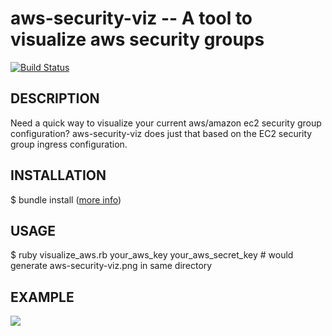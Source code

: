 aws-security-viz -- A tool to visualize aws security groups 
============================================================

[![Build Status](https://secure.travis-ci.org/anaynayak/aws-security-viz.png)](http://travis-ci.org/anaynayak/aws-security-viz)

## DESCRIPTION
  Need a quick way to visualize your current aws/amazon ec2 security group configuration? aws-security-viz does just that based on the EC2 security group ingress configuration. 

## INSTALLATION 

  $ bundle install ([more info](http://gembundler.com/bundle_install.html))

## USAGE

  $ ruby visualize_aws.rb your_aws_key your_aws_secret_key  # would generate aws-security-viz.png in same directory

## EXAMPLE

![](https://github.com/anaynayak/aws-security-viz/raw/master/images/sample.png)

